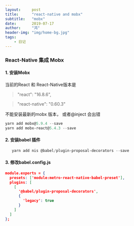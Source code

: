 ```yaml
---
layout:     post
title:      "react-native and mobx"
subtitle:   "mobx"
date:       2019-07-17
author:     "鸿"
header-img: "img/home-bg.jpg"
tags:
    - 日记
---
```


### React-Native 集成 Mobx



#### 1. 安装Mobx

当前的React 和 React-Native版本是

> "react": "16.8.6",

> "react-native": "0.60.3"

不能安装最新的mobx 版本， 或者@inject 会出错

```powershell
yarn add mobx@5.9.4 --save
yarn add mobx-react@5.4.3 --save
```

#### 2. 安装babel 插件

```powershell
   yarn add nis @babel/plugin-proposal-decorators --save
```

#### 3. 修改babel.config.js

```json
module.exports = {
  presets: ['module:metro-react-native-babel-preset'],
  plugins: [
    [
      '@babel/plugin-proposal-decorators',
      {
        'legacy': true
      }
    ]
  ]
};
```




